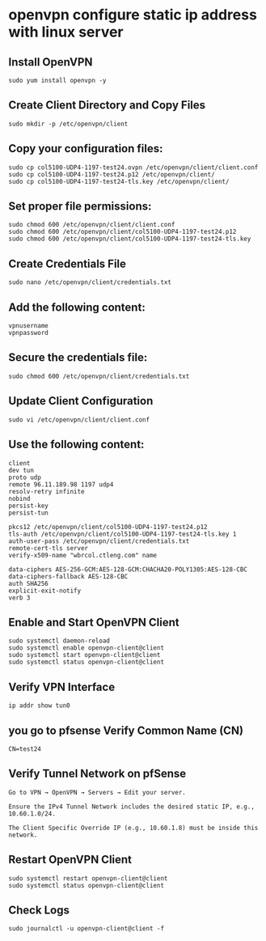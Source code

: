 openvpn configure static ip address with linux server
=====================================================

## Install OpenVPN
```
sudo yum install openvpn -y
```
## Create Client Directory and Copy Files
```
sudo mkdir -p /etc/openvpn/client
```
## Copy your configuration files:
```
sudo cp col5100-UDP4-1197-test24.ovpn /etc/openvpn/client/client.conf
sudo cp col5100-UDP4-1197-test24.p12 /etc/openvpn/client/
sudo cp col5100-UDP4-1197-test24-tls.key /etc/openvpn/client/
```
## Set proper file permissions:
```
sudo chmod 600 /etc/openvpn/client/client.conf
sudo chmod 600 /etc/openvpn/client/col5100-UDP4-1197-test24.p12
sudo chmod 600 /etc/openvpn/client/col5100-UDP4-1197-test24-tls.key
```
## Create Credentials File
```
sudo nano /etc/openvpn/client/credentials.txt
```
## Add the following content:
```
vpnusername
vpnpassword
```
## Secure the credentials file:
```
sudo chmod 600 /etc/openvpn/client/credentials.txt
```
## Update Client Configuration
```
sudo vi /etc/openvpn/client/client.conf
```
## Use the following content:
```
client
dev tun
proto udp
remote 96.11.189.98 1197 udp4
resolv-retry infinite
nobind
persist-key
persist-tun

pkcs12 /etc/openvpn/client/col5100-UDP4-1197-test24.p12
tls-auth /etc/openvpn/client/col5100-UDP4-1197-test24-tls.key 1
auth-user-pass /etc/openvpn/client/credentials.txt
remote-cert-tls server
verify-x509-name "wbrcol.ctleng.com" name

data-ciphers AES-256-GCM:AES-128-GCM:CHACHA20-POLY1305:AES-128-CBC
data-ciphers-fallback AES-128-CBC
auth SHA256
explicit-exit-notify
verb 3
```
## Enable and Start OpenVPN Client
```
sudo systemctl daemon-reload
sudo systemctl enable openvpn-client@client
sudo systemctl start openvpn-client@client
sudo systemctl status openvpn-client@client
```
## Verify VPN Interface
```
ip addr show tun0
```
## you go to pfsense Verify Common Name (CN)
```
CN=test24
```
## Verify Tunnel Network on pfSense
```
Go to VPN → OpenVPN → Servers → Edit your server.

Ensure the IPv4 Tunnel Network includes the desired static IP, e.g., 10.60.1.0/24.

The Client Specific Override IP (e.g., 10.60.1.8) must be inside this network.
```
## Restart OpenVPN Client
```
sudo systemctl restart openvpn-client@client
sudo systemctl status openvpn-client@client
```
## Check Logs
```
sudo journalctl -u openvpn-client@client -f
```



